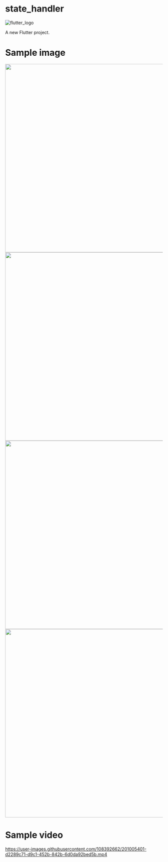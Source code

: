 # state_handler


![flutter_logo](https://user-images.githubusercontent.com/108392662/191526508-39a3a0f1-41b4-46b1-82a2-0754eac264c5.png)

A new Flutter project.

# Sample image
<img src="https://user-images.githubusercontent.com/108392662/201005071-e6d17cf2-b92e-4e61-bc06-1aa57fde787c.jpg" height="600">
<img src="https://user-images.githubusercontent.com/108392662/201005056-21d4f17b-b516-4423-9bb9-88d44839bf4d.jpg" height="600">
<img src="https://user-images.githubusercontent.com/108392662/201005064-4f309a47-d043-4615-855d-ae0a5783ca1d.jpg" height="600">
<img src="https://user-images.githubusercontent.com/108392662/201005069-c6aa5ffb-a446-4dc0-9373-e3c02050d6de.jpg" height="600">

# Sample video

https://user-images.githubusercontent.com/108392662/201005401-d2289c71-d9c1-452b-842b-6d0da92bed5b.mp4

